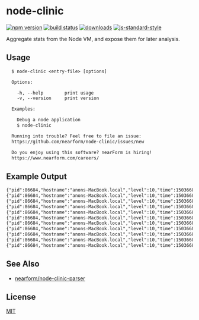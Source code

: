# node-clinic
[![npm version][2]][3] [![build status][4]][5]
[![downloads][8]][9] [![js-standard-style][10]][11]

Aggregate stats from the Node VM, and expose them for later analysis.

## Usage
```txt
  $ node-clinic <entry-file> [options]

  Options:

    -h, --help        print usage
    -v, --version     print version

  Examples:

    Debug a node application
    $ node-clinic

  Running into trouble? Feel free to file an issue:
  https://github.com/nearform/node-clinic/issues/new

  Do you enjoy using this software? nearForm is hiring!
  https://www.nearform.com/careers/
```

## Example Output
```txt
{"pid":86684,"hostname":"anons-MacBook.local","level":10,"time":1503668805287,"msg":"stats","type":"memory","data":0.004611492156982422,"v":1}
{"pid":86684,"hostname":"anons-MacBook.local","level":10,"time":1503668805290,"msg":"stats","type":"cpu","data":95.5,"v":1}
{"pid":86684,"hostname":"anons-MacBook.local","level":10,"time":1503668805601,"msg":"stats","type":"memory","data":0.004633903503417969,"v":1}
{"pid":86684,"hostname":"anons-MacBook.local","level":10,"time":1503668805602,"msg":"stats","type":"cpu","data":32.4,"v":1}
{"pid":86684,"hostname":"anons-MacBook.local","level":10,"time":1503668805913,"msg":"stats","type":"memory","data":0.004634857177734375,"v":1}
{"pid":86684,"hostname":"anons-MacBook.local","level":10,"time":1503668805913,"msg":"stats","type":"cpu","data":14.1,"v":1}
{"pid":86684,"hostname":"anons-MacBook.local","level":10,"time":1503668806223,"msg":"stats","type":"memory","data":0.004637718200683594,"v":1}
{"pid":86684,"hostname":"anons-MacBook.local","level":10,"time":1503668806223,"msg":"stats","type":"cpu","data":5.3,"v":1}
{"pid":86684,"hostname":"anons-MacBook.local","level":10,"time":1503668806537,"msg":"stats","type":"gc","data":{"pause":3239663,"pauseMS":3,"gctype":1,"before":{"totalHeapSize":17301504,"totalHeapExecutableSize":4194304,"usedHeapSize":9891544,"heapSizeLimit":1501560832,"totalPhysicalSize":12279336,"totalAvailableSize":1484219240,"mallocedMemory":8192,"peakMallocedMemory":11065664},"after":{"totalHeapSize":17825792,"totalHeapExecutableSize":4194304,"usedHeapSize":8735832,"heapSizeLimit":1501560832,"totalPhysicalSize":12635648,"totalAvailableSize":1485225960,"mallocedMemory":8192,"peakMallocedMemory":11065664},"diff":{"totalHeapSize":524288,"totalHeapExecutableSize":0,"usedHeapSize":-1155712,"heapSizeLimit":0,"totalPhysicalSize":356312,"totalAvailableSize":1006720,"mallocedMemory":0,"peakMallocedMemory":0}},"v":1}
{"pid":86684,"hostname":"anons-MacBook.local","level":10,"time":1503668806537,"msg":"stats","type":"memory","data":0.004637718200683594,"v":1}
{"pid":86684,"hostname":"anons-MacBook.local","level":10,"time":1503668806537,"msg":"stats","type":"cpu","data":3.5,"v":1}
```

## See Also
- [nearform/node-clinic-parser](https://github.com/nearform/node-clinic-parser)

## License
[MIT](https://tldrlegal.com/license/mit-license)

[0]: https://img.shields.io/badge/stability-experimental-orange.svg?style=flat-square
[1]: https://nodejs.org/api/documentation.html#documentation_stability_index
[2]: https://img.shields.io/npm/v/node-clinic.svg?style=flat-square
[3]: https://npmjs.org/package/node-clinic
[4]: https://img.shields.io/travis/nearform/node-clinic/master.svg?style=flat-square
[5]: https://travis-ci.org/nearform/node-clinic
[6]: https://img.shields.io/codecov/c/github/nearform/node-clinic/master.svg?style=flat-square
[7]: https://codecov.io/github/nearform/node-clinic
[8]: http://img.shields.io/npm/dm/node-clinic.svg?style=flat-square
[9]: https://npmjs.org/package/node-clinic
[10]: https://img.shields.io/badge/code%20style-standard-brightgreen.svg?style=flat-square
[11]: https://github.com/feross/standard
